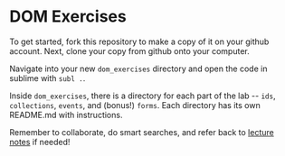 # DOM Exercises

To get started, fork this repository to make a copy of it on your github account. Next, clone your copy from github onto your computer.  

Navigate into your new `dom_exercises` directory and open the code in sublime with `subl .`. 

Inside `dom_exercises`, there is a directory for each part of the lab --  `ids`, `collections`, `events`, and (bonus!) `forms`.   Each directory has its own README.md with instructions.

Remember to collaborate, do smart searches, and refer back to [lecture notes](https://github.com/sf-wdi-18/notes) if needed!
